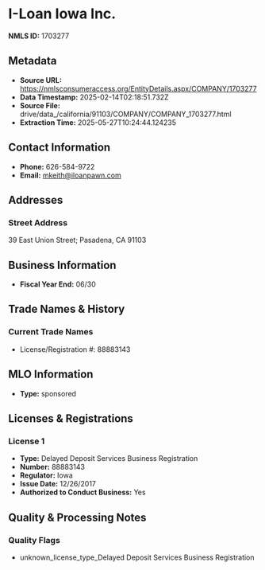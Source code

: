 # I-Loan Iowa Inc.

**NMLS ID:** 1703277

## Metadata
- **Source URL:** https://nmlsconsumeraccess.org/EntityDetails.aspx/COMPANY/1703277
- **Data Timestamp:** 2025-02-14T02:18:51.732Z
- **Source File:** drive/data_/california/91103/COMPANY/COMPANY_1703277.html
- **Extraction Time:** 2025-05-27T10:24:44.124235

## Contact Information
- **Phone:** 626-584-9722
- **Email:** mkeith@iloanpawn.com

## Addresses
### Street Address
39 East Union Street; Pasadena, CA 91103

## Business Information
- **Fiscal Year End:** 06/30

## Trade Names & History
### Current Trade Names
- License/Registration #: 88883143

## MLO Information
- **Type:** sponsored

## Licenses & Registrations

### License 1
- **Type:** Delayed Deposit Services Business Registration
- **Number:** 88883143
- **Regulator:** Iowa
- **Issue Date:** 12/26/2017
- **Authorized to Conduct Business:** Yes

## Quality & Processing Notes
### Quality Flags
- unknown_license_type_Delayed Deposit Services Business Registration
